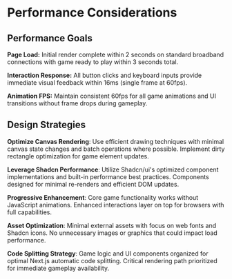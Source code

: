 # Performance Considerations

## Performance Goals

**Page Load:** Initial render complete within 2 seconds on standard broadband connections with game ready to play within 3 seconds total.

**Interaction Response:** All button clicks and keyboard inputs provide immediate visual feedback within 16ms (single frame at 60fps).

**Animation FPS:** Maintain consistent 60fps for all game animations and UI transitions without frame drops during gameplay.

## Design Strategies

**Optimize Canvas Rendering**: Use efficient drawing techniques with minimal canvas state changes and batch operations where possible. Implement dirty rectangle optimization for game element updates.

**Leverage Shadcn Performance**: Utilize Shadcn/ui's optimized component implementations and built-in performance best practices. Components designed for minimal re-renders and efficient DOM updates.

**Progressive Enhancement**: Core game functionality works without JavaScript animations. Enhanced interactions layer on top for browsers with full capabilities.

**Asset Optimization**: Minimal external assets with focus on web fonts and Shadcn icons. No unnecessary images or graphics that could impact load performance.

**Code Splitting Strategy**: Game logic and UI components organized for optimal Next.js automatic code splitting. Critical rendering path prioritized for immediate gameplay availability.
